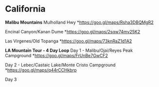 <!-- TITLE: Moto Paths -->
<!-- SUBTITLE: A quick summary of Moto Paths -->

# California
**Malibu Mountains**
Mulholland Hwy
*https://goo.gl/maps/Rsha3DBQMgR2

Encinal Canyon/Kanan Dume
*https://goo.gl/maps/2sqw74mv25K2

Las Virgenes/Old Topanga
*https://goo.gl/maps/73knRaZ1d1A2

**LA Mountain Tour - 4 Day Loop**
Day 1 - Malibu/Ojai/Reyes Peak Campground
*https://goo.gl/maps/FrUnBe7GwCF2

Day 2 - Lebec/Castaic Lake/Monte Cristo Campground
*https://goo.gl/maps/q44rCCHkbrp

Day 3

